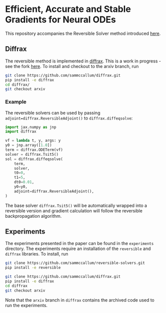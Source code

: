 # Efficient, Accurate and Stable Gradients for Neural ODEs

This repository accompanies the Reversible Solver method introduced [here](https://arxiv.org/abs/2410.11648).

## Diffrax
The reversible method is implemented in [diffrax](https://github.com/patrick-kidger/diffrax). This is a work in progress - see the fork [here](https://github.com/sammccallum/diffrax). To install and checkout to the arxiv branch, run
```bash
git clone https://github.com/sammccallum/diffrax.git
pip install -e diffrax
cd diffrax/
git checkout arxiv
```

### Example
The reversible solvers can be used by passing `adjoint=diffrax.ReversibleAdjoint()` to `diffrax.diffeqsolve`:
```python
import jax.numpy as jnp
import diffrax

vf = lambda t, y, args: y
y0 = jnp.array([1.0])
term = diffrax.ODETerm(vf)
solver = diffrax.Tsit5()
sol = diffrax.diffeqsolve(
    term,
    solver,
    t0=0,
    t1=5,
    dt0=0.01,
    y0=y0,
    adjoint=diffrax.ReversibleAdjoint(),
)
```
The base solver `diffrax.Tsit5()` will be automatically wrapped into a reversible version and gradient calculation will follow the reversible backpropagation algorithm.

## Experiments
The experiments presented in the paper can be found in the `experiments` directory. The experiments require an installation of the `reversible` and `diffrax` libraries. To install, run
```bash
git clone https://github.com/sammccallum/reversible-solvers.git
pip install -e reversible

git clone https://github.com/sammccallum/diffrax.git
pip install -e diffrax
cd diffrax
git checkout arxiv
```
Note that the `arxiv` branch in `diffrax` contains the archived code used to run the experiments.